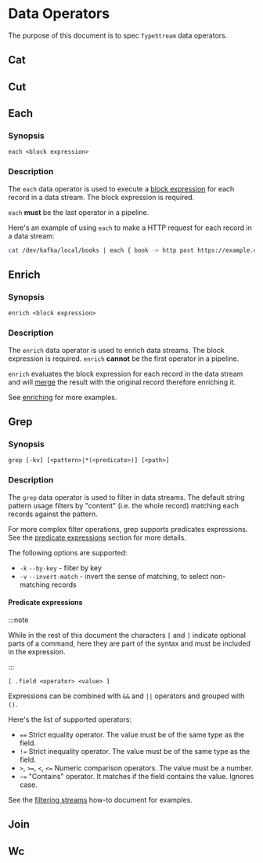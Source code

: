 # Data Operators

The purpose of this document is to spec `TypeStream` data operators.

## Cat

## Cut

## Each

### Synopsis

`each <block expression>`

### Description

The `each` data operator is used to execute a [block expression](spec.md#block-expression) for each record in a data stream. The
block expression is required.

`each` **must** be the last operator in a pipeline.

Here's an example of using `each` to make a HTTP request for each record in a
data stream:

```sh
cat /dev/kafka/local/books | each { book -> http post https://example.com/new_books "{\"book_id\": #{$book.id}}" }
```

## Enrich

### Synopsis

`enrich <block expression>`

### Description

The `enrich` data operator is used to enrich data streams. The block expression
is required. `enrich` **cannot** be the first operator in a pipeline.

`enrich` evaluates the block expression for each record in the data stream and
will [merge](spec.md#merging-data-streams) the result with the original record
therefore enriching it.

See [enriching](how-to/enriching.md) for more examples.

## Grep

### Synopsis

`grep [-kv] [<pattern>|*(<predicate>)] [<path>]`

### Description

The `grep` data operator is used to filter in data streams. The default string
pattern usage filters by "content" (i.e. the whole record) matching each records
against the pattern.

For more complex filter operations, grep supports predicates expressions. See
the [predicate expressions](#predicate-expressions) section for more details.

The following options are supported:

- `-k` `--by-key` - filter by key
- `-v` `--invert-match` - invert the sense of matching, to select non-matching records

#### Predicate expressions

:::note

While in the rest of this document the characters `[` and `]` indicate
optional parts of a command, here they are part of the syntax and must be
included in the expression.

:::

`[ .field <operator> <value> ]`

Expressions can be combined with `&&` and `||` operators and grouped with `()`.

Here's the list of supported operators:

- `==`
  Strict equality operator. The value must be of the same type as the field.
- `!=`
  Strict inequality operator. The value must be of the same type as the field.
- `>`, `>=`, `<`, `<=`
  Numeric comparison operators. The value must be a number.
- `~=`
  "Contains" operator. It matches if the field contains the value. Ignores case.

See the [filtering streams](how-to/filtering.md) how-to document for examples.

## Join

## Wc
